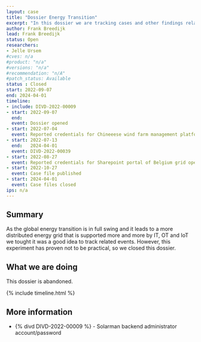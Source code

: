 ```yaml
---
layout: case
title: "Dossier Energy Transition"
excerpt: "In this dossier we are tracking cases and other findings related to the global energy transition"
author: Frank Breedijk
lead: Frank Breedijk
status: Open
researchers:
- Jelle Ursem
#cves: n/a
#product: "n/a"
#versions: "n/a"
#recommendation: "n/A"
#patch_status: Available
status : Closed
start: 2022-09-07
end: 2024-04-01
timeline:
- include: DIVD-2022-00009
- start: 2022-09-07
  end:
  event: Dossier opened
- start: 2022-07-04
  event: Reported credentials for Chineeese wind farm management platform leaked via GitHub reported to CN Cert. Passwords have been changed.
- start: 2022-07-13
  end:   2024-04-01
  event: DIVD-2022-00039
- start: 2022-08-27
  event: Reported credentials for Sharepoint portal of Belgium grid operator leaked via GitHub. Credentials where quickly invalidated and repo has removed.
- start: 2022-10-27
  event: Case file published
- start: 2024-04-01
  event: Case files closed
ips: n/a
---
```


## Summary

As the global energy transition is in full swing and it leads to a more distributed energy grid that is supported more and more by IT, OT and IoT we tought it was a good idea to track related events. However, this experiment has proven not to be practical, so we closed this dossier.

## What we are doing

This dossier is abandoned.

{% include timeline.html %}

## More information
* {% divd DIVD-2022-00009 %} - Solarman backend administrator account/password